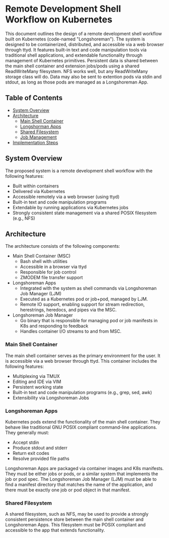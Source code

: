 # Remote Development Shell Workflow on Kubernetes

This document outlines the design of a remote development shell workflow built on Kubernetes (code-named "Longshoreman"). The system is designed to be containerized, distributed, and accessible via a web browser through ttyd. It features built-in text and code manipulation tools via traditional shell applications, and extendable functionality through management of Kubernetes primitives. Persistent data is shared between the main shell container and extension jobs/pods using a shared ReadWriteMany filesystem. NFS works well, but any ReadWriteMany storage class will do. Data may also be sent to extention pods via stdin and stdout, as long as those pods are managed as a Longshoreman App.

## Table of Contents

- [System Overview](#system-overview)
- [Architecture](#architecture)
  - [Main Shell Container](#main-shell-container)
  - [Longshorman Apps](#longshoreman-apps)
  - [Shared Filesystem](#shared-filesystem)
  - [Job Management](#job-management)
- [Implementation Steps](#implementation-steps)

## System Overview

The proposed system is a remote development shell workflow with the following features:

- Built within containers
- Delivered via Kubernetes
- Accessible remotely via a web browser (using ttyd)
- Built-in text and code manipulation programs
- Extendable by running applications via Kubernetes jobs
- Strongly consistent state management via a shared POSIX filesystem (e.g., NFS)

## Architecture

The architecture consists of the following components:

- Main Shell Container (MSC)
  - Bash shell with utilities
  - Accessible in a browser via ttyd
  - Responsible for job control
  - ZMODEM file transfer support
- Longshoreman Apps
  - Integrated with the system as shell commands via Longshoreman Job Manager (LJM)
  - Executed as a Kubernetes pod or job+pod, managed by LJM.
  - Remote IO support, enabling support for stream redirection, herestrings, heredocs, and pipes via the MSC.
- Longshoreman Job Manager
  - Go binary that is responsible for managing pod or job manifests in K8s and responding to feedback
  - Handles container I/O streams to and from MSC.

### Main Shell Container

The main shell container serves as the primary environment for the user. It is accessible via a web browser through ttyd. This container includes the following features:

- Multiplexing via TMUX
- Editing and IDE via VIM
- Persistent working state
- Built-in text and code manipulation programs (e.g., grep, sed, awk)
- Extensibility via Longshoreman Jobs

### Longshoreman Apps

Kubernetes pods extend the functionality of the main shell container. They behave like traditional GNU POSIX compliant command-line applications. They generally must:

- Accept stdin
- Produce stdout and stderr
- Return exit codes
- Resolve provided file paths

Longshoreman Apps are packaged via container images and K8s manifests. They must be either jobs or pods, or a similar system that implements the job or pod spec. The Longshoreman Job Manager (LJM) must be able to find a manifest directory that matches the name of the application, and there must be exactly one job or pod object in that manifest.

### Shared Filesystem

A shared filesystem, such as NFS, may be used to provide a strongly consistent persistence store between the main shell container and Longshoreman Apps. This filesystem must be POSIX compliant and accessible to the app that extends functionality.
